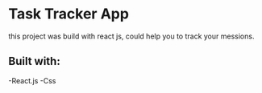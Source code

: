 # Task Tracker App

this project was build with react js, could help you to track your messions.

## Built with:
-React.js
-Css

